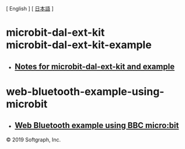 [ English ] [ [日本語](README.ja.md) ]

# microbit-dal-ext-kit <br> microbit-dal-ext-kit-example

+ ## [Notes for microbit-dal-ext-kit and example](https://github.com/softgraph/microbit-dal-ext-kit-example/wiki/)

# web-bluetooth-example-using-microbit

+ ## [Web Bluetooth example using BBC micro:bit](https://github.com/softgraph/web-bluetooth-example-using-microbit)

© 2019 Softgraph, Inc.
